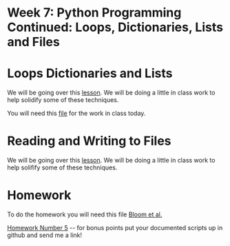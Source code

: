 # Week 7:  Python Programming Continued: Loops, Dictionaries, Lists and Files

# Loops Dictionaries and Lists
We will be going over this [lesson](https://www.dropbox.com/s/k7jz8ux0zdgxb6x/PythonLesson2_Chapter9.docx?dl=0). We will be doing a little in class work to help solidify some of these techniques.  

You will need this [file](https://www.dropbox.com/s/44rfniwonrsiq0m/filepractice.txt?dl=0) for the work in class today.

# Reading and Writing to Files
We will be going over this [lesson](https://www.dropbox.com/s/x8i88o792sjndga/PythonLesson3_open.write.files.docx?dl=0). We will be doing a little in class work to help solifify some of these techniques.  

# Homework

To do the homework you will need this file [Bloom et al.](https://www.dropbox.com/s/6ytrzv6by28saem/Bloom_etal_2018_Reduced_Dataset.csv?dl=0)
  
[Homework Number 5](https://www.dropbox.com/s/a4ddjpivfqivnff/Programming_Exercises_Part_II.docx?dl=0) -- for bonus points put your documented scripts up in github and send me a link!

